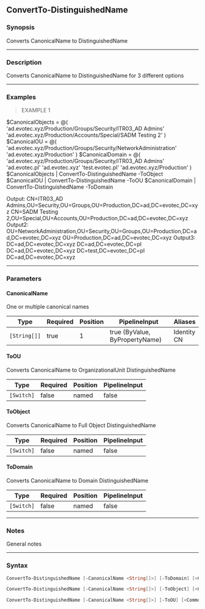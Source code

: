 ConvertTo-DistinguishedName
---------------------------

### Synopsis
Converts CanonicalName to DistinguishedName

---

### Description

Converts CanonicalName to DistinguishedName for 3 different options

---

### Examples
> EXAMPLE 1

$CanonicalObjects = @(
'ad.evotec.xyz/Production/Groups/Security/ITR03_AD Admins'
'ad.evotec.xyz/Production/Accounts/Special/SADM Testing 2'
)
$CanonicalOU = @(
    'ad.evotec.xyz/Production/Groups/Security/NetworkAdministration'
    'ad.evotec.xyz/Production'
)
$CanonicalDomain = @(
    'ad.evotec.xyz/Production/Groups/Security/ITR03_AD Admins'
    'ad.evotec.pl'
    'ad.evotec.xyz'
    'test.evotec.pl'
    'ad.evotec.xyz/Production'
)
$CanonicalObjects | ConvertTo-DistinguishedName -ToObject
$CanonicalOU | ConvertTo-DistinguishedName -ToOU
$CanonicalDomain | ConvertTo-DistinguishedName -ToDomain

Output:
CN=ITR03_AD Admins,OU=Security,OU=Groups,OU=Production,DC=ad,DC=evotec,DC=xyz
CN=SADM Testing 2,OU=Special,OU=Accounts,OU=Production,DC=ad,DC=evotec,DC=xyz
Output2:
OU=NetworkAdministration,OU=Security,OU=Groups,OU=Production,DC=ad,DC=evotec,DC=xyz
OU=Production,DC=ad,DC=evotec,DC=xyz
Output3:
DC=ad,DC=evotec,DC=xyz
DC=ad,DC=evotec,DC=pl
DC=ad,DC=evotec,DC=xyz
DC=test,DC=evotec,DC=pl
DC=ad,DC=evotec,DC=xyz

---

### Parameters
#### **CanonicalName**
One or multiple canonical names

|Type        |Required|Position|PipelineInput                 |Aliases        |
|------------|--------|--------|------------------------------|---------------|
|`[String[]]`|true    |1       |true (ByValue, ByPropertyName)|Identity<br/>CN|

#### **ToOU**
Converts CanonicalName to OrganizationalUnit DistinguishedName

|Type      |Required|Position|PipelineInput|
|----------|--------|--------|-------------|
|`[Switch]`|false   |named   |false        |

#### **ToObject**
Converts CanonicalName to Full Object DistinguishedName

|Type      |Required|Position|PipelineInput|
|----------|--------|--------|-------------|
|`[Switch]`|false   |named   |false        |

#### **ToDomain**
Converts CanonicalName to Domain DistinguishedName

|Type      |Required|Position|PipelineInput|
|----------|--------|--------|-------------|
|`[Switch]`|false   |named   |false        |

---

### Notes
General notes

---

### Syntax
```PowerShell
ConvertTo-DistinguishedName [-CanonicalName <String[]>] [-ToDomain] [<CommonParameters>]
```
```PowerShell
ConvertTo-DistinguishedName [-CanonicalName <String[]>] [-ToObject] [<CommonParameters>]
```
```PowerShell
ConvertTo-DistinguishedName [-CanonicalName <String[]>] [-ToOU] [<CommonParameters>]
```
